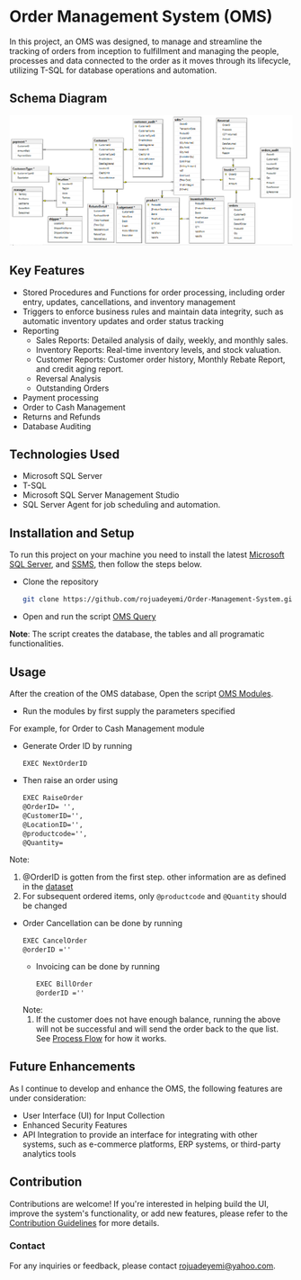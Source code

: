 # Order Management System (OMS)

In this project, an OMS was designed, to manage and streamline the tracking of orders from inception to fulfillment and managing the people, processes and data connected to the order as it moves through its lifecycle, utilizing T-SQL for database operations and automation.

## Schema Diagram 
![schema](images/OMS_Diagram.png)

## Key Features 
* Stored Procedures and Functions for order processing, including order entry, updates, cancellations, and inventory management
* Triggers to enforce business rules and maintain data integrity, such as automatic inventory updates and order status tracking
* Reporting
  * Sales Reports: Detailed analysis of daily, weekly, and monthly sales.
  * Inventory Reports: Real-time inventory levels, and stock valuation.
  * Customer Reports: Customer order history, Monthly Rebate Report, and credit aging report.
  * Reversal Analysis
  * Outstanding Orders
* Payment processing
* Order to Cash Management
* Returns and Refunds
* Database Auditing


## Technologies Used
* Microsoft SQL Server
* T-SQL
* Microsoft SQL Server Management Studio
* SQL Server Agent for job scheduling and automation.

## Installation and Setup
 To run this project on your machine you need to install the latest [Microsoft SQL Server](https://www.microsoft.com/en-us/sql-server/sql-server-downloads?ocid=ORSEARCH_Bing&msockid=2730f34aaaf46142121be0efabe9604e), and [SSMS](https://learn.microsoft.com/en-us/sql/ssms/download-sql-server-management-studio-ssms?view=sql-server-ver16), then follow the steps below.
 * Clone the repository
   ```sh
   git clone https://github.com/rojuadeyemi/Order-Management-System.git
   ```
   
 * Open and run the script [OMS Query](scripts/OMS%20Query.sql)

**Note**: The script creates the database, the tables and all programatic functionalities.


## Usage
After the creation of the OMS database, Open the script [OMS Modules](scripts/OMS%20Modules.sql).
* Run the modules by first supply the parameters specified

For example, for Order to Cash Management module
* Generate Order ID by running
  ```
  EXEC NextOrderID
  ```
* Then raise an order using
  ```
  EXEC RaiseOrder
  @OrderID= '',
  @CustomerID='',
  @LocationID='',
  @productcode='',                
  @Quantity=
  ```

Note:
 1. @OrderID is gotten from the first step. other information are as defined in the [dataset](/datasets)
 2. For subsequent ordered items, only `@productcode` and `@Quantity` should be changed

* Order Cancellation can be done by running
  ```
  EXEC CancelOrder
  @orderID =''
  ```
  * Invoicing can be done by running
    ```
    EXEC BillOrder 
    @orderID =''
    ```
  Note:
   1. If the customer does not have enough balance, running the above will not be successful and will send the order back to the que list. See [Process Flow](Process%20Flow.xlsx) for how it works.


## Future Enhancements
As I continue to develop and enhance the OMS, the following features are under consideration:
* User Interface (UI) for Input Collection
* Enhanced Security Features
* API Integration to provide an interface for integrating with other systems, such as e-commerce platforms, ERP systems, or third-party analytics tools

## Contribution
Contributions are welcome! If you're interested in helping build the UI, improve the system's functionality, or add new features, please refer to the [Contribution Guidelines](CONTRIBUTING.md) for more details.

### Contact
For any inquiries or feedback, please contact rojuadeyemi@yahoo.com.
